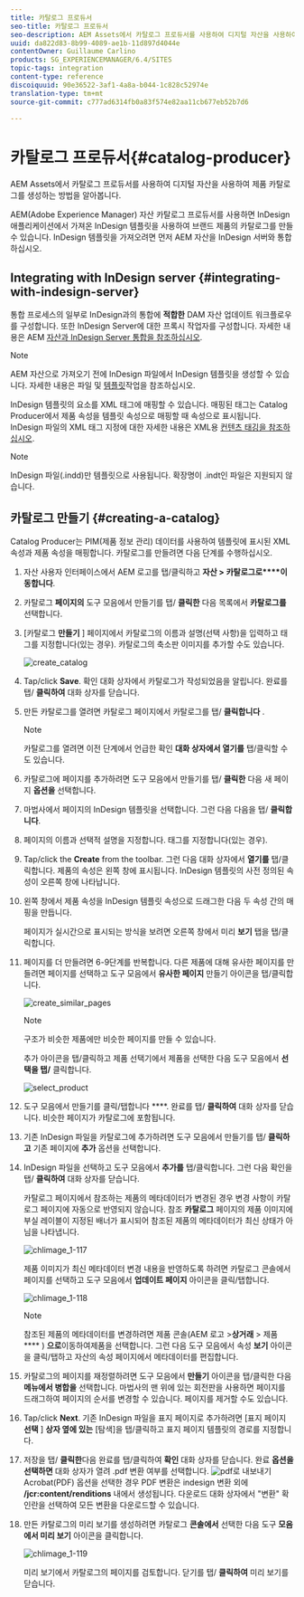 ```yaml
---
title: 카탈로그 프로듀서
seo-title: 카탈로그 프로듀서
seo-description: AEM Assets에서 카탈로그 프로듀서를 사용하여 디지털 자산을 사용하여 제품 카탈로그를 생성하는 방법을 알아봅니다.
uuid: da822d83-8b99-4089-ae1b-11d897d4044e
contentOwner: Guillaume Carlino
products: SG_EXPERIENCEMANAGER/6.4/SITES
topic-tags: integration
content-type: reference
discoiquuid: 90e36522-3af1-4a8a-b044-1c828c52974e
translation-type: tm+mt
source-git-commit: c777ad6314fb0a83f574e82aa11cb677eb52b7d6

---
```



# 카탈로그 프로듀서{#catalog-producer}

AEM Assets에서 카탈로그 프로듀서를 사용하여 디지털 자산을 사용하여 제품 카탈로그를 생성하는 방법을 알아봅니다.

AEM(Adobe Experience Manager) 자산 카탈로그 프로듀서를 사용하면 InDesign 애플리케이션에서 가져온 InDesign 템플릿을 사용하여 브랜드 제품의 카탈로그를 만들 수 있습니다. InDesign 템플릿을 가져오려면 먼저 AEM 자산을 InDesign 서버와 통합하십시오.

## Integrating with InDesign server {#integrating-with-indesign-server}

통합 프로세스의 일부로 InDesign과의 통합에 **적합한** DAM 자산 업데이트 워크플로우를 구성합니다. 또한 InDesign Server에 대한 프록시 작업자를 구성합니다. 자세한 내용은 AEM [자산과 InDesign Server 통합을 참조하십시오](/help/assets/indesign.md).

>[!NOTE]
>
>AEM 자산으로 가져오기 전에 InDesign 파일에서 InDesign 템플릿을 생성할 수 있습니다. 자세한 내용은 파일 및 [템플릿](https://helpx.adobe.com/indesign/using/files-templates.html)작업을 참조하십시오.
>
>InDesign 템플릿의 요소를 XML 태그에 매핑할 수 있습니다. 매핑된 태그는 Catalog Producer에서 제품 속성을 템플릿 속성으로 매핑할 때 속성으로 표시됩니다. InDesign 파일의 XML 태그 지정에 대한 자세한 내용은 XML용 [컨텐츠 태깅을 참조하십시오](https://helpx.adobe.com/indesign/using/tagging-content-xml.html).

>[!NOTE]
>
>InDesign 파일(.indd)만 템플릿으로 사용됩니다. 확장명이 .indt인 파일은 지원되지 않습니다.

## 카탈로그 만들기 {#creating-a-catalog}

Catalog Producer는 PIM(제품 정보 관리) 데이터를 사용하여 템플릿에 표시된 XML 속성과 제품 속성을 매핑합니다. 카탈로그를 만들려면 다음 단계를 수행하십시오.

1. 자산 사용자 인터페이스에서 AEM 로고를 탭/클릭하고 **자산 > 카탈로그로****이동합니다**.
1. 카탈로그 **페이지의** 도구 모음에서 만들기를 탭/ **클릭한** 다음 목록에서 **카탈로그를** 선택합니다.
1. [카탈로그 **만들기** ] 페이지에서 카탈로그의 이름과 설명(선택 사항)을 입력하고 태그를 지정합니다(있는 경우). 카탈로그의 축소판 이미지를 추가할 수도 있습니다.

   ![create_catalog](assets/create_catalog.png)

1. Tap/click **Save**. 확인 대화 상자에서 카탈로그가 작성되었음을 알립니다. 완료를 탭/ **클릭하여** 대화 상자를 닫습니다.
1. 만든 카탈로그를 열려면 카탈로그 페이지에서 카탈로그를 탭/ **클릭합니다** .

   >[!NOTE]
   >
   >카탈로그를 열려면 이전 단계에서 언급한 확인 **대화 상자에서 열기를** 탭/클릭할 수도 있습니다.

1. 카탈로그에 페이지를 추가하려면 도구 모음에서 만들기를 탭/ **클릭한** 다음 새 페이지 **옵션을** 선택합니다.
1. 마법사에서 페이지의 InDesign 템플릿을 선택합니다. 그런 다음 다음을 탭/ **클릭합니다**.
1. 페이지의 이름과 선택적 설명을 지정합니다. 태그를 지정합니다(있는 경우).
1. Tap/click the **Create** from the toolbar. 그런 다음 대화 상자에서 **열기를** 탭/클릭합니다. 제품의 속성은 왼쪽 창에 표시됩니다. InDesign 템플릿의 사전 정의된 속성이 오른쪽 창에 나타납니다.
1. 왼쪽 창에서 제품 속성을 InDesign 템플릿 속성으로 드래그한 다음 두 속성 간의 매핑을 만듭니다.

   페이지가 실시간으로 표시되는 방식을 보려면 오른쪽 창에서 미리 **보기** 탭을 탭/클릭합니다.

1. 페이지를 더 만들려면 6-9단계를 반복합니다. 다른 제품에 대해 유사한 페이지를 만들려면 페이지를 선택하고 도구 모음에서 **유사한 페이지** 만들기 아이콘을 탭/클릭합니다.

   ![create_similar_pages](assets/create_similar_pages.png)

   >[!NOTE]
   >
   >구조가 비슷한 제품에만 비슷한 페이지를 만들 수 있습니다.

   추가 아이콘을 탭/클릭하고 제품 선택기에서 제품을 선택한 다음 도구 모음에서 **선택을 탭/** 클릭합니다.

   ![select_product](assets/select_product.png)

1. 도구 모음에서 만들기를 클릭/탭합니다 ****. 완료를 탭/ **클릭하여** 대화 상자를 닫습니다. 비슷한 페이지가 카탈로그에 포함됩니다.
1. 기존 InDesign 파일을 카탈로그에 추가하려면 도구 모음에서 만들기를 탭/ **클릭하고** 기존 페이지에 **추가** 옵션을 선택합니다.
1. InDesign 파일을 선택하고 도구 모음에서 **추가를** 탭/클릭합니다. 그런 다음 확인을 탭/ **클릭하여** 대화 상자를 닫습니다.

   카탈로그 페이지에서 참조하는 제품의 메타데이터가 변경된 경우 변경 사항이 카탈로그 페이지에 자동으로 반영되지 않습니다. 참조 **카탈로그** 페이지의 제품 이미지에 부실 레이블이 지정된 배너가 표시되어 참조된 제품의 메타데이터가 최신 상태가 아님을 나타냅니다.

   ![chlimage_1-117](assets/chlimage_1-117.png)

   제품 이미지가 최신 메타데이터 변경 내용을 반영하도록 하려면 카탈로그 콘솔에서 페이지를 선택하고 도구 모음에서 **업데이트 페이지** 아이콘을 클릭/탭합니다.

   ![chlimage_1-118](assets/chlimage_1-118.png)

   >[!NOTE]
   >
   >참조된 제품의 메타데이터를 변경하려면 제품 콘솔(AEM 로고 >**상거래** > 제품 **** ) **으로**&#x200B;이동하여제품을 선택합니다. 그런 다음 도구 모음에서 속성 **보기** 아이콘을 클릭/탭하고 자산의 속성 페이지에서 메타데이터를 편집합니다.

1. 카탈로그의 페이지를 재정렬하려면 도구 모음에서 **만들기** 아이콘을 탭/클릭한 다음 **메뉴에서 병합을** 선택합니다. 마법사의 맨 위에 있는 회전판을 사용하면 페이지를 드래그하여 페이지의 순서를 변경할 수 있습니다. 페이지를 제거할 수도 있습니다.

1. Tap/click **Next**. 기존 InDesign 파일을 표지 페이지로 추가하려면 [표지 페이지 **선택** ] **상자 옆에 있는** [탐색]을 탭/클릭하고 표지 페이지 템플릿의 경로를 지정합니다.
1. 저장을 탭/ **클릭한**&#x200B;다음 완료를 탭/클릭하여 **확인** 대화 상자를 닫습니다.
완료 **옵션을 선택하면** 대화 상자가 열려 .pdf 변환 여부를 선택합니다.
   ![pdf](assets/CatalogPDF.png)로 내보내기Acrobat(PDF) 옵션을 선택한 경우 PDF 변환은 indesign 변환 외에 **/jcr:content/renditions** 내에서 생성됩니다. 다운로드 대화 상자에서 &quot;변환&quot; 확인란을 선택하여 모든 변환을 다운로드할 수 있습니다.

1. 만든 카탈로그의 미리 보기를 생성하려면 카탈로그 **콘솔에서** 선택한 다음 도구 **모음에서 미리 보기** 아이콘을 클릭합니다.

   ![chlimage_1-119](assets/chlimage_1-119.png)

   미리 보기에서 카탈로그의 페이지를 검토합니다. 닫기를 탭/ **클릭하여** 미리 보기를 닫습니다.

